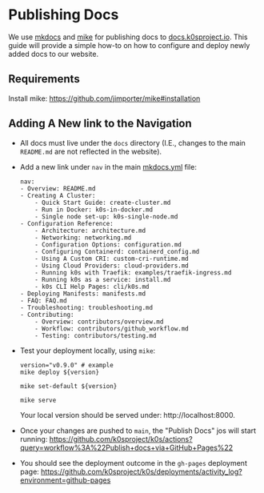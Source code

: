 # Publishing Docs

We use [mkdocs](https://www.mkdocs.org) and [mike](https://github.com/jimporter/mike) for publishing docs to [docs.k0sproject.io](https://docs.k0sproject.io).
This guide will provide a simple how-to on how to configure and deploy newly added docs to our website.

## Requirements
Install mike: https://github.com/jimporter/mike#installation

## Adding A New link to the Navigation
- All docs must live under the `docs` directory (I.E., changes to the main `README.md` are not reflected in the website).
- Add a new link under `nav` in the main [mkdocs.yml](https://github.com/k0sproject/k0s/blob/main/mkdocs.yml) file:
    ```
  nav:
    - Overview: README.md
    - Creating A Cluster:
        - Quick Start Guide: create-cluster.md
        - Run in Docker: k0s-in-docker.md
        - Single node set-up: k0s-single-node.md
    - Configuration Reference:
        - Architecture: architecture.md
        - Networking: networking.md
        - Configuration Options: configuration.md
        - Configuring Containerd: containerd_config.md
        - Using A Custom CRI: custom-cri-runtime.md
        - Using Cloud Providers: cloud-providers.md
        - Running k0s with Traefik: examples/traefik-ingress.md
        - Running k0s as a service: install.md
        - k0s CLI Help Pages: cli/k0s.md
    - Deploying Manifests: manifests.md
    - FAQ: FAQ.md
    - Troubleshooting: troubleshooting.md
    - Contributing:
        - Overview: contributors/overview.md
        - Workflow: contributors/github_workflow.md
        - Testing: contributors/testing.md
    ```
- Test your deployment locally, using `mike`:
    ```
    version="v0.9.0" # example
    mike deploy ${version}
    ```
  
    ```
    mike set-default ${version}
    ```
  
    ```
    mike serve
    ```
    Your local version should be served under: http://localhost:8000.

- Once your changes are pushed to `main`, the "Publish Docs" jos will start running: https://github.com/k0sproject/k0s/actions?query=workflow%3A%22Publish+docs+via+GitHub+Pages%22
- You should see the deployment outcome in the `gh-pages` deployment page: https://github.com/k0sproject/k0s/deployments/activity_log?environment=github-pages    